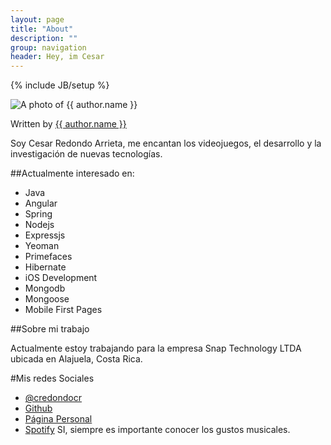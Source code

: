 ```yaml
---
layout: page
title: "About"
description: ""
group: navigation
header: Hey, im Cesar
---
```

{% include JB/setup %}


<span>
    <!-- Mugshot. -->
<img src="{{ credondocr@gmail.com | to_gravatar }}" alt="A photo of {{ author.name }}" />

<!-- Personal Info. -->
Written by <a href="{{ author.web }}" target="_blank">{{ author.name }}</a>
</span>


Soy Cesar Redondo Arrieta, me encantan los videojuegos, el desarrollo y la investigación de nuevas tecnologías.

##Actualmente interesado en:
- Java
- Angular
- Spring
- Nodejs
- Expressjs
- Yeoman
- Primefaces
- Hibernate
- iOS Development
- Mongodb
- Mongoose
- Mobile First Pages

##Sobre mi trabajo

Actualmente estoy trabajando para la empresa Snap Technology LTDA ubicada en Alajuela, Costa Rica.



#Mis redes Sociales
- [@credondocr](http://twitter.com/credondocr)
- [Github](http://github.com/credondocr)
- [Página Personal](http://www.redondocr.com)
- [Spotify](https://play.spotify.com/user/1210020668) SI, siempre es importante conocer los gustos musicales.